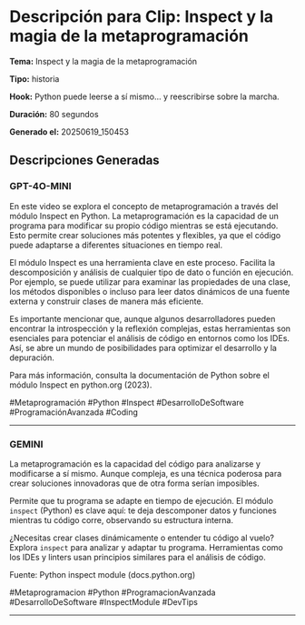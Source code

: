 # Descripción para Clip: Inspect y la magia de la metaprogramación

**Tema:** Inspect y la magia de la metaprogramación

**Tipo:** historia

**Hook:** Python puede leerse a sí mismo… y reescribirse sobre la marcha.

**Duración:** 80 segundos

**Generado el:** 20250619_150453

## Descripciones Generadas

### GPT-4O-MINI

En este video se explora el concepto de metaprogramación a través del módulo Inspect en Python. La metaprogramación es la capacidad de un programa para modificar su propio código mientras se está ejecutando. Esto permite crear soluciones más potentes y flexibles, ya que el código puede adaptarse a diferentes situaciones en tiempo real.

El módulo Inspect es una herramienta clave en este proceso. Facilita la descomposición y análisis de cualquier tipo de dato o función en ejecución. Por ejemplo, se puede utilizar para examinar las propiedades de una clase, los métodos disponibles o incluso para leer datos dinámicos de una fuente externa y construir clases de manera más eficiente.

Es importante mencionar que, aunque algunos desarrolladores pueden encontrar la introspección y la reflexión complejas, estas herramientas son esenciales para potenciar el análisis de código en entornos como los IDEs. Así, se abre un mundo de posibilidades para optimizar el desarrollo y la depuración.

Para más información, consulta la documentación de Python sobre el módulo Inspect en python.org (2023).

#Metaprogramación #Python #Inspect #DesarrolloDeSoftware #ProgramaciónAvanzada #Coding

---

### GEMINI

La metaprogramación es la capacidad del código para analizarse y modificarse a sí mismo. Aunque compleja, es una técnica poderosa para crear soluciones innovadoras que de otra forma serían imposibles.

Permite que tu programa se adapte en tiempo de ejecución. El módulo `inspect` (Python) es clave aquí: te deja descomponer datos y funciones mientras tu código corre, observando su estructura interna.

¿Necesitas crear clases dinámicamente o entender tu código al vuelo? Explora `inspect` para analizar y adaptar tu programa. Herramientas como los IDEs y linters usan principios similares para el análisis de código.

Fuente: Python inspect module (docs.python.org)

#Metaprogramacion
#Python
#ProgramacionAvanzada
#DesarrolloDeSoftware
#InspectModule
#DevTips

---

